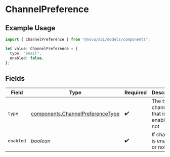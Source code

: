 # ChannelPreference

## Example Usage

```typescript
import { ChannelPreference } from "@novu/api/models/components";

let value: ChannelPreference = {
  type: "email",
  enabled: false,
};
```

## Fields

| Field                                                                                | Type                                                                                 | Required                                                                             | Description                                                                          |
| ------------------------------------------------------------------------------------ | ------------------------------------------------------------------------------------ | ------------------------------------------------------------------------------------ | ------------------------------------------------------------------------------------ |
| `type`                                                                               | [components.ChannelPreferenceType](../../models/components/channelpreferencetype.md) | :heavy_check_mark:                                                                   | The type of channel that is enabled or not                                           |
| `enabled`                                                                            | *boolean*                                                                            | :heavy_check_mark:                                                                   | If channel is enabled or not                                                         |